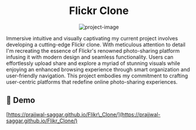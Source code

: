 <h1 align="center" id="title">Flickr Clone</h1>

<p align="center"><img src="https://socialify.git.ci/Prajjwal-Saggar/Flikr_Clone/image?font=Raleway&amp;language=1&amp;name=1&amp;owner=1&amp;pattern=Formal%20Invitation&amp;theme=Auto" alt="project-image"></p>

<p id="description">Immersive intuitive and visually captivating my current project involves developing a cutting-edge Flickr clone. With meticulous attention to detail I'm recreating the essence of Flickr's renowned photo-sharing platform infusing it with modern design and seamless functionality. Users can effortlessly upload share and explore a myriad of stunning visuals while enjoying an enhanced browsing experience through smart organization and user-friendly navigation. This project embodies my commitment to crafting user-centric platforms that redefine online photo-sharing experiences.</p>

<h2>🚀 Demo</h2>

[https://prajjwal-saggar.github.io/Flikr\_Clone/](https://prajjwal-saggar.github.io/Flikr_Clone/)


